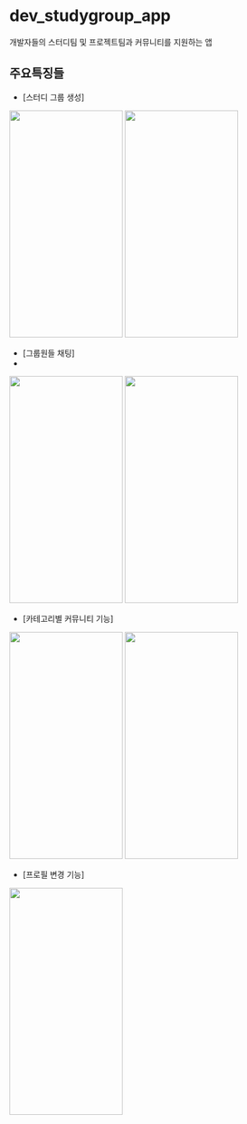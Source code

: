 # dev_studygroup_app

개발자들의 스터디팀 및 프로젝트팀과 커뮤니티를 지원하는 앱

## 주요특징들

- [스터디 그룹 생성]

<img src="(https://github.com/minsawook/dev_Study_app/assets/92355477/d94b57ad-18ad-4708-9188-28009e2fc3d4).png" width="200" height="400"/>
<img src="(https://github.com/minsawook/dev_Study_app/assets/92355477/ba384d24-6dd5-41cd-8ec1-38b752abcc45).png" width="200" height="400"/>


- [그룹원들 채팅]
- 
<img src="(https://github.com/minsawook/dev_Study_app/assets/92355477/903fca6c-77e6-41dd-9a4a-48fcea40d6db).png" width="200" height="400"/>
<img src="(https://github.com/minsawook/dev_Study_app/assets/92355477/6e90d8da-a17a-4385-ab2a-2bbfac39ecfe).png" width="200" height="400"/>


- [카테고리별 커뮤니티 기능]
<img src="(https://github.com/minsawook/dev_Study_app/assets/92355477/d8d59ecc-741f-4b9b-a159-55d9eb29d02a).png" width="200" height="400"/>
<img src="(https://github.com/minsawook/dev_Study_app/assets/92355477/95e7d407-16c8-4b8a-ae78-0c0053671715).png" width="200" height="400"/>


- [프로필 변경 기능]
<img src="(https://github.com/minsawook/dev_Study_app/assets/92355477/57f48b56-f602-425b-a1af-b84ab13236ba).png" width="200" height="400"/>

